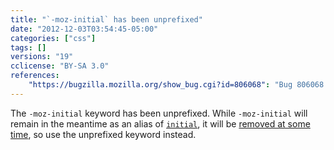 ```yaml
---
title: "`-moz-initial` has been unprefixed"
date: "2012-12-03T03:54:45-05:00"
categories: ["css"]
tags: []
versions: "19"
cclicense: "BY-SA 3.0"
references:
    "https://bugzilla.mozilla.org/show_bug.cgi?id=806068": "Bug 806068 – Unprefix -moz-initial"
---
```

The `-moz-initial` keyword has been unprefixed. While `-moz-initial` will remain in the meantime as an alias of [`initial`](https://developer.mozilla.org/en-US/docs/Web/CSS/initial), it will be [removed at some time](https://bugzilla.mozilla.org/show_bug.cgi?id=807184), so use the unprefixed keyword instead.
